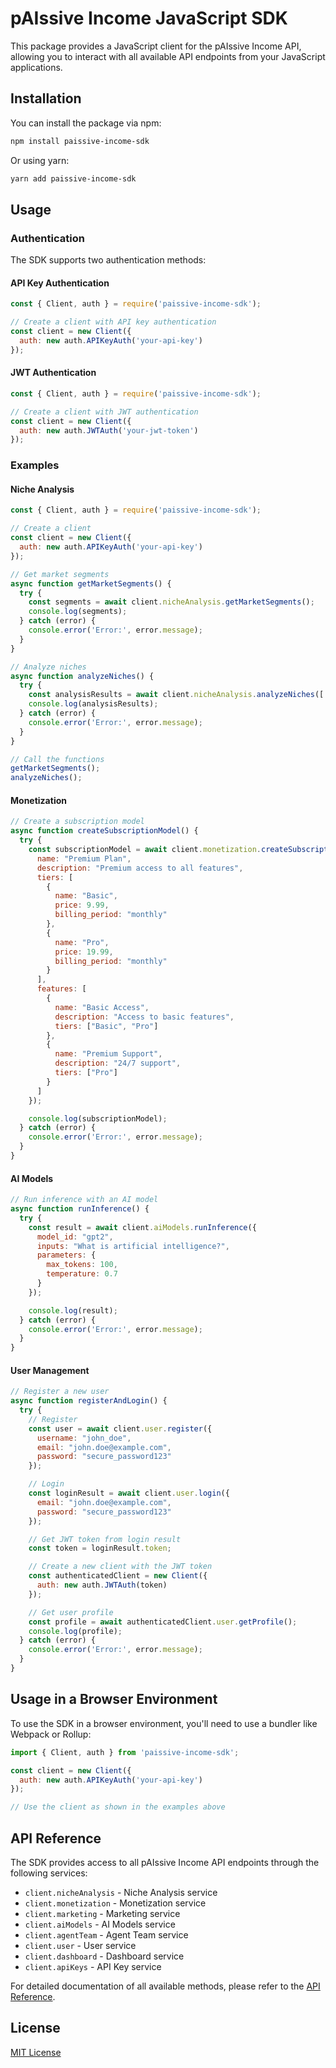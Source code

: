 # pAIssive Income JavaScript SDK

This package provides a JavaScript client for the pAIssive Income API, allowing you to interact with all available API endpoints from your JavaScript applications.

## Installation

You can install the package via npm:

```bash
npm install paissive-income-sdk
```

Or using yarn:

```bash
yarn add paissive-income-sdk
```

## Usage

### Authentication

The SDK supports two authentication methods:

#### API Key Authentication

```javascript
const { Client, auth } = require('paissive-income-sdk');

// Create a client with API key authentication
const client = new Client({
  auth: new auth.APIKeyAuth('your-api-key')
});
```

#### JWT Authentication

```javascript
const { Client, auth } = require('paissive-income-sdk');

// Create a client with JWT authentication
const client = new Client({
  auth: new auth.JWTAuth('your-jwt-token')
});
```

### Examples

#### Niche Analysis

```javascript
const { Client, auth } = require('paissive-income-sdk');

// Create a client
const client = new Client({
  auth: new auth.APIKeyAuth('your-api-key')
});

// Get market segments
async function getMarketSegments() {
  try {
    const segments = await client.nicheAnalysis.getMarketSegments();
    console.log(segments);
  } catch (error) {
    console.error('Error:', error.message);
  }
}

// Analyze niches
async function analyzeNiches() {
  try {
    const analysisResults = await client.nicheAnalysis.analyzeNiches(['segment-id-1', 'segment-id-2']);
    console.log(analysisResults);
  } catch (error) {
    console.error('Error:', error.message);
  }
}

// Call the functions
getMarketSegments();
analyzeNiches();
```

#### Monetization

```javascript
// Create a subscription model
async function createSubscriptionModel() {
  try {
    const subscriptionModel = await client.monetization.createSubscriptionModel({
      name: "Premium Plan",
      description: "Premium access to all features",
      tiers: [
        {
          name: "Basic",
          price: 9.99,
          billing_period: "monthly"
        },
        {
          name: "Pro",
          price: 19.99,
          billing_period: "monthly"
        }
      ],
      features: [
        {
          name: "Basic Access",
          description: "Access to basic features",
          tiers: ["Basic", "Pro"]
        },
        {
          name: "Premium Support",
          description: "24/7 support",
          tiers: ["Pro"]
        }
      ]
    });

    console.log(subscriptionModel);
  } catch (error) {
    console.error('Error:', error.message);
  }
}
```

#### AI Models

```javascript
// Run inference with an AI model
async function runInference() {
  try {
    const result = await client.aiModels.runInference({
      model_id: "gpt2",
      inputs: "What is artificial intelligence?",
      parameters: {
        max_tokens: 100,
        temperature: 0.7
      }
    });

    console.log(result);
  } catch (error) {
    console.error('Error:', error.message);
  }
}
```

#### User Management

```javascript
// Register a new user
async function registerAndLogin() {
  try {
    // Register
    const user = await client.user.register({
      username: "john_doe",
      email: "john.doe@example.com",
      password: "secure_password123"
    });

    // Login
    const loginResult = await client.user.login({
      email: "john.doe@example.com",
      password: "secure_password123"
    });

    // Get JWT token from login result
    const token = loginResult.token;

    // Create a new client with the JWT token
    const authenticatedClient = new Client({
      auth: new auth.JWTAuth(token)
    });

    // Get user profile
    const profile = await authenticatedClient.user.getProfile();
    console.log(profile);
  } catch (error) {
    console.error('Error:', error.message);
  }
}
```

## Usage in a Browser Environment

To use the SDK in a browser environment, you'll need to use a bundler like Webpack or Rollup:

```javascript
import { Client, auth } from 'paissive-income-sdk';

const client = new Client({
  auth: new auth.APIKeyAuth('your-api-key')
});

// Use the client as shown in the examples above
```

## API Reference

The SDK provides access to all pAIssive Income API endpoints through the following services:

- `client.nicheAnalysis` - Niche Analysis service
- `client.monetization` - Monetization service
- `client.marketing` - Marketing service
- `client.aiModels` - AI Models service
- `client.agentTeam` - Agent Team service
- `client.user` - User service
- `client.dashboard` - Dashboard service
- `client.apiKeys` - API Key service

For detailed documentation of all available methods, please refer to the [API Reference](https://paissiveincome.example.com/docs/api).

## License

[MIT License](https://opensource.org/licenses/MIT)
